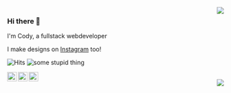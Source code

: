 <img align='right' src="https://github-readme-stats.vercel.app/api?username=looskie&show_icons=true&bg_color=00000000&hide_border=true&hide_title=true&include_all_commits=true&count_private=true&title_color=4F8CC9&text_color=9f9f9f&show_icons=true&icon_color=4F8CC9">

### Hi there 👋

I'm Cody, a fullstack webdeveloper

I make designs on <a href="https://www.instagram.com/devlooskie" target="_blank">Instagram</a> too!

![Hits](https://api.hits.link/v1/hits?url=https%3A%2F%2Fgithub.com%2Flooskie&bgRight=FAA0A0)
![some stupid thing](https://raster.shields.io/badge/Is%20It%20Friday%3F-Yes!-%231CED2A.png)

<a href="https://twitter.com/devlooskie" target="_blank">
  <img align="left" width="22px" alt="Looskie's twitter" src="https://cdn.jsdelivr.net/npm/simple-icons@v3/icons/twitter.svg" />
</a>
<a href="https://instagram.com/devlooskie" target="_blank">
  <img align="left" width="22px" alt="Looskie's instagram" src="https://cdn.jsdelivr.net/npm/simple-icons@3.11.0/icons/instagram.svg" />
</a>
<a href="https://www.looskie.com/" target="_blank">
  <img align="left" width="22px" alt="Looskie's website" src="http://simpleicon.com/wp-content/uploads/link-2.png"/>
</a>
<br />
<img align='right' src="https://lanyard-profile-readme.vercel.app/api/207204046115831809?bg=00000000">
